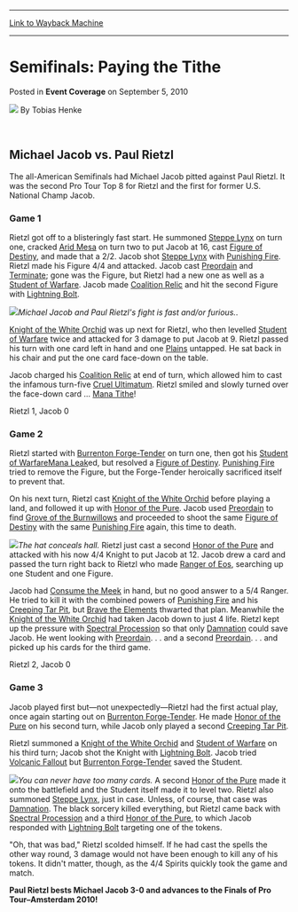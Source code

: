 
---
[Link to Wayback Machine](https://web.archive.org/web/20210503154009/https://magic.wizards.com/en/articles/archive/event-coverage/semifinals-paying-tithe-2010-09-05)

[_metadata_:author]:- "Tobias Henke"
[_metadata_:description]:- "Michael Jacob vs. Paul Rietzl The all-American Semifinals had Michael Jacob pitted against Paul Rietzl. It was the second Pro Tour Top 8 for Rietzl and the first for former U.S. National Champ Jacob. Game 1 Rietzl got off to a blisteringly fast start. He summoned Steppe Lynx on turn one, cracked Arid Mesa on turn two to put Jacob at 16, cast Figure of Destiny, and made that a"
[_metadata_:generator]:- "Drupal 7 (http://drupal.org)"
[_metadata_:node]:- "500926"
[_metadata_:publish_date]:- "2010-09-05"
[_metadata_:source]:- "div-main-content"
[_metadata_:title]:- "Semifinals: Paying the Tithe"
[_metadata_:wayback_capture_timestamp]:- "2021-05-03 15:40:09"
[_metadata_:wayback_raw_url]:- "https://web.archive.org/web/20210503154009id_/https://magic.wizards.com/en/articles/archive/event-coverage/semifinals-paying-tithe-2010-09-05"
[_metadata_:wayback_url]:- "https://magic.wizards.com/en/articles/archive/event-coverage/semifinals-paying-tithe-2010-09-05"
---


Semifinals: Paying the Tithe
============================



 Posted in **Event Coverage**
 on September 5, 2010 






![](https://media.magic.wizards.com/styles/auth_small/public/generic-avatar-150_43.png)
By Tobias Henke












 


Michael Jacob vs. Paul Rietzl
-----------------------------


The all-American Semifinals had Michael Jacob pitted against Paul Rietzl. It was the second Pro Tour Top 8 for Rietzl and the first for former U.S. National Champ Jacob.


### Game 1


Rietzl got off to a blisteringly fast start. He summoned [Steppe Lynx](http://gatherer.wizards.com/Pages/Card/Details.aspx?name=Steppe+Lynx) on turn one, cracked [Arid Mesa](http://gatherer.wizards.com/Pages/Card/Details.aspx?name=Arid+Mesa) on turn two to put Jacob at 16, cast [Figure of Destiny](http://gatherer.wizards.com/Pages/Card/Details.aspx?name=Figure+of+Destiny), and made that a 2/2. Jacob shot [Steppe Lynx](http://gatherer.wizards.com/Pages/Card/Details.aspx?name=Steppe+Lynx) with [Punishing Fire](http://gatherer.wizards.com/Pages/Card/Details.aspx?name=Punishing+Fire). Rietzl made his Figure 4/4 and attacked. Jacob cast [Preordain](http://gatherer.wizards.com/Pages/Card/Details.aspx?name=Preordain) and [Terminate](http://gatherer.wizards.com/Pages/Card/Details.aspx?name=Terminate); gone was the Figure, but Rietzl had a new one as well as a [Student of Warfare](http://gatherer.wizards.com/Pages/Card/Details.aspx?name=Student+of+Warfare). Jacob made [Coalition Relic](http://gatherer.wizards.com/Pages/Card/Details.aspx?name=Coalition+Relic) and hit the second Figure with [Lightning Bolt](http://gatherer.wizards.com/Pages/Card/Details.aspx?name=Lightning+Bolt).


![](https://media.magic.wizards.com/image_legacy_migration/mtg/images/daily/events/ptams10/sf2_jacob_rietzl.jpg)*Michael Jacob and Paul Rietzl's fight is fast and/or furious.*.

[Knight of the White Orchid](http://gatherer.wizards.com/Pages/Card/Details.aspx?name=Knight+of+the+White+Orchid) was up next for Rietzl, who then levelled [Student of Warfare](http://gatherer.wizards.com/Pages/Card/Details.aspx?name=Student+of+Warfare) twice and attacked for 3 damage to put Jacob at 9. Rietzl passed his turn with one card left in hand and one [Plains](http://gatherer.wizards.com/Pages/Card/Details.aspx?name=Plains) untapped. He sat back in his chair and put the one card face-down on the table.


Jacob charged his [Coalition Relic](http://gatherer.wizards.com/Pages/Card/Details.aspx?name=Coalition+Relic) at end of turn, which allowed him to cast the infamous turn-five [Cruel Ultimatum](http://gatherer.wizards.com/Pages/Card/Details.aspx?name=Cruel+Ultimatum). Rietzl smiled and slowly turned over the face-down card ... [Mana Tithe](http://gatherer.wizards.com/Pages/Card/Details.aspx?name=Mana+Tithe)!


Rietzl 1, Jacob 0


### Game 2


Rietzl started with [Burrenton Forge-Tender](http://gatherer.wizards.com/Pages/Card/Details.aspx?name=Burrenton+Forge-Tender) on turn one, then got his [Student of Warfare](http://gatherer.wizards.com/Pages/Card/Details.aspx?name=Student+of+Warfare)[Mana Leak](http://gatherer.wizards.com/Pages/Card/Details.aspx?name=Mana+Leak)ed, but resolved a [Figure of Destiny](http://gatherer.wizards.com/Pages/Card/Details.aspx?name=Figure+of+Destiny). [Punishing Fire](http://gatherer.wizards.com/Pages/Card/Details.aspx?name=Punishing+Fire) tried to remove the Figure, but the Forge-Tender heroically sacrificed itself to prevent that.


On his next turn, Rietzl cast [Knight of the White Orchid](http://gatherer.wizards.com/Pages/Card/Details.aspx?name=Knight+of+the+White+Orchid) before playing a land, and followed it up with [Honor of the Pure](http://gatherer.wizards.com/Pages/Card/Details.aspx?name=Honor+of+the+Pure). Jacob used [Preordain](http://gatherer.wizards.com/Pages/Card/Details.aspx?name=Preordain) to find [Grove of the Burnwillows](http://gatherer.wizards.com/Pages/Card/Details.aspx?name=Grove+of+the+Burnwillows) and proceeded to shoot the same [Figure of Destiny](http://gatherer.wizards.com/Pages/Card/Details.aspx?name=Figure+of+Destiny) with the same [Punishing Fire](http://gatherer.wizards.com/Pages/Card/Details.aspx?name=Punishing+Fire) again, this time to death.


![](https://media.magic.wizards.com/image_legacy_migration/mtg/images/daily/events/ptams10/sf2_jacob.jpg)*The hat conceals hall.*
Rietzl just cast a second [Honor of the Pure](http://gatherer.wizards.com/Pages/Card/Details.aspx?name=Honor+of+the+Pure) and attacked with his now 4/4 Knight to put Jacob at 12. Jacob drew a card and passed the turn right back to Rietzl who made [Ranger of Eos](http://gatherer.wizards.com/Pages/Card/Details.aspx?name=Ranger+of+Eos), searching up one Student and one Figure.


Jacob had [Consume the Meek](http://gatherer.wizards.com/Pages/Card/Details.aspx?name=Consume+the+Meek) in hand, but no good answer to a 5/4 Ranger. He tried to kill it with the combined powers of [Punishing Fire](http://gatherer.wizards.com/Pages/Card/Details.aspx?name=Punishing+Fire) and his [Creeping Tar Pit](http://gatherer.wizards.com/Pages/Card/Details.aspx?name=Creeping+Tar+Pit), but [Brave the Elements](http://gatherer.wizards.com/Pages/Card/Details.aspx?name=Brave+the+Elements) thwarted that plan. Meanwhile the [Knight of the White Orchid](http://gatherer.wizards.com/Pages/Card/Details.aspx?name=Knight+of+the+White+Orchid) had taken Jacob down to just 4 life. Rietzl kept up the pressure with [Spectral Procession](http://gatherer.wizards.com/Pages/Card/Details.aspx?name=Spectral+Procession) so that only [Damnation](http://gatherer.wizards.com/Pages/Card/Details.aspx?name=Damnation) could save Jacob. He went looking with [Preordain](http://gatherer.wizards.com/Pages/Card/Details.aspx?name=Preordain). . . and a second [Preordain](http://gatherer.wizards.com/Pages/Card/Details.aspx?name=Preordain). . . and picked up his cards for the third game.


Rietzl 2, Jacob 0


### Game 3


Jacob played first but—not unexpectedly—Rietzl had the first actual play, once again starting out on [Burrenton Forge-Tender](http://gatherer.wizards.com/Pages/Card/Details.aspx?name=Burrenton+Forge-Tender). He made [Honor of the Pure](http://gatherer.wizards.com/Pages/Card/Details.aspx?name=Honor+of+the+Pure) on his second turn, while Jacob only played a second [Creeping Tar Pit](http://gatherer.wizards.com/Pages/Card/Details.aspx?name=Creeping+Tar+Pit).


Rietzl summoned a [Knight of the White Orchid](http://gatherer.wizards.com/Pages/Card/Details.aspx?name=Knight+of+the+White+Orchid) and [Student of Warfare](http://gatherer.wizards.com/Pages/Card/Details.aspx?name=Student+of+Warfare) on his third turn; Jacob shot the Knight with [Lightning Bolt](http://gatherer.wizards.com/Pages/Card/Details.aspx?name=Lightning+Bolt). Jacob tried [Volcanic Fallout](http://gatherer.wizards.com/Pages/Card/Details.aspx?name=Volcanic+Fallout) but [Burrenton Forge-Tender](http://gatherer.wizards.com/Pages/Card/Details.aspx?name=Burrenton+Forge-Tender) saved the Student.


![](https://media.magic.wizards.com/image_legacy_migration/mtg/images/daily/events/ptams10/sf2_rietzl.jpg)*You can never have too many cards.*
A second [Honor of the Pure](http://gatherer.wizards.com/Pages/Card/Details.aspx?name=Honor+of+the+Pure) made it onto the battlefield and the Student itself made it to level two. Rietzl also summoned [Steppe Lynx](http://gatherer.wizards.com/Pages/Card/Details.aspx?name=Steppe+Lynx), just in case. Unless, of course, that case was [Damnation](http://gatherer.wizards.com/Pages/Card/Details.aspx?name=Damnation). The black sorcery killed everything, but Rietzl came back with [Spectral Procession](http://gatherer.wizards.com/Pages/Card/Details.aspx?name=Spectral+Procession) and a third [Honor of the Pure](http://gatherer.wizards.com/Pages/Card/Details.aspx?name=Honor+of+the+Pure), to which Jacob responded with [Lightning Bolt](http://gatherer.wizards.com/Pages/Card/Details.aspx?name=Lightning+Bolt) targeting one of the tokens.


"Oh, that was bad," Rietzl scolded himself. If he had cast the spells the other way round, 3 damage would not have been enough to kill any of his tokens. It didn't matter, though, as the 4/4 Spirits quickly took the game and match.


**Paul Rietzl bests Michael Jacob 3-0 and advances to the Finals of Pro Tour–Amsterdam 2010!**








